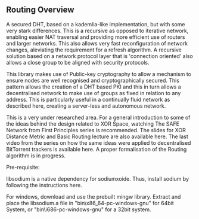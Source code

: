 ## Routing Overview

A secured DHT, based on a kademlia-like implementation, but with some very stark differences. This is a recursive as opposed to iterative network, enabling easier NAT traversal and providing more efficient use of routers and larger networks. This also allows very fast reconfiguration of network changes, aleviating the requirement for a refresh algorithm. A recursive solution based on a network protocol layer that is 'connection oriented' also allows a close group to be aligned with security protocols.

This library makes use of Public-key cryptography to allow a mechanism to ensure nodes are well recognised and cryptographically secured. This pattern allows the creation of a DHT based PKI and this in turn allows a decentralised network to make use of groups as fixed in relation to any address. This is particularly useful in a continually fluid network as described here, creating a server-less and autonomous network.

This is a very under researched area. For a general introduction to some of the ideas behind the design related to XOR Space, watching The SAFE Network from First Principles series is recommended. The slides for XOR Distance Metric and Basic Routing lecture are also available here. The last video from the series on how the same ideas were applied to decentralised BitTorrent trackers is available here. A proper formalisation of the Routing algorithm is in progress.

Pre-requisite:

libsodium is a native dependency for sodiumxoide. Thus, install sodium by following the instructions here.

For windows, download and use the prebuilt mingw library. Extract and place the libsodium.a file in "bin\x86_64-pc-windows-gnu" for 64bit System, or "bin\i686-pc-windows-gnu" for a 32bit system.

